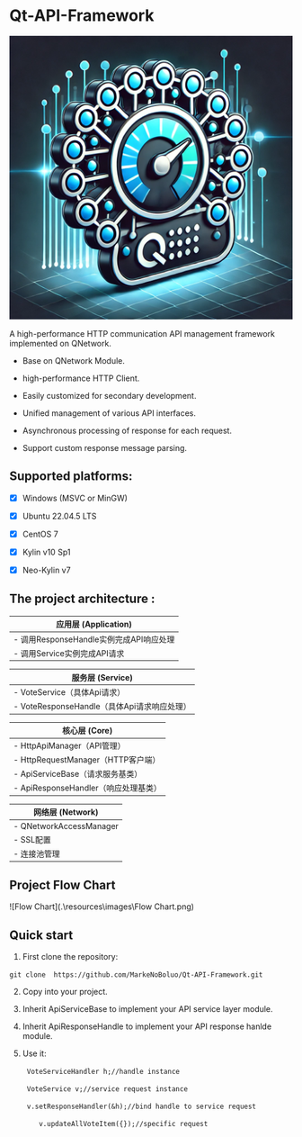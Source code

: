 # Qt-API-Framework
![Logo](.\resources\images\Logo.webp)

A high-performance HTTP communication API management framework implemented on QNetwork.

- Base on QNetwork Module.

- high-performance HTTP Client.

- Easily customized for secondary development. 

- Unified management of various API interfaces.

- Asynchronous processing of response for each request.

- Support custom response message parsing.

  

## Supported platforms:

- [x] Windows (MSVC or MinGW)
- [x] Ubuntu 22.04.5 LTS
- [x] CentOS 7
- [x] Kylin v10 Sp1
- [x] Neo-Kylin v7


## The project architecture :

|     应用层 (Application)   |
|-----------------------------------|
| - 调用ResponseHandle实例完成API响应处理 |
| - 调用Service实例完成API请求 |

|     服务层 (Service)   |
|-----------------------------------|
| - VoteService（具体Api请求） |
| - VoteResponseHandle（具体Api请求响应处理） |

|    核心层 (Core)       |
|-----------------------------------|
| - HttpApiManager（API管理） |
| - HttpRequestManager（HTTP客户端） |
| - ApiServiceBase（请求服务基类） |
| - ApiResponseHandler（响应处理基类） |

|    网络层 (Network)      |
|-----------------------------------|
| - QNetworkAccessManager     |
| - SSL配置            |
| - 连接池管理           |

## Project Flow Chart

![Flow Chart](.\resources\images\Flow Chart.png)

## Quick start

1. First clone the repository:

​	```git clone  https://github.com/MarkeNoBoluo/Qt-API-Framework.git```

2. Copy into your project.

3. Inherit ApiServiceBase to implement your API service layer module.

4. Inherit ApiResponseHandle to implement your API response hanlde module.

5. Use it:

   ``` VoteServiceHandler h;//handle instance```

   ``` VoteService v;//service request instance```

   ``` v.setResponseHandler(&h);//bind handle to service request```

   ```     v.updateAllVoteItem({});//specific request ```

